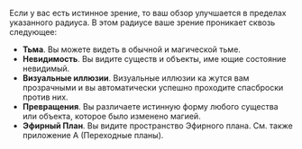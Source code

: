 Если у вас есть истинное зрение, то ваш обзор улучшается в пределах указанного радиуса. 
В этом радиусе ваше зрение проникает сквозь следующее: 
* **Тьма**. Вы можете видеть в обычной и магической тьме. 
* **Невидимость**. Вы видите существ и объекты, име ющие состояние невидимый. 
* **Визуальные иллюзии**. Визуальные иллюзии ка жутся вам прозрачными и вы автоматически успешно проходите спасброски против них. 
* **Превращения**. Вы различаете истинную форму любого существа или объекта, которое было изменено магией. 
* **Эфирный План**. Вы видите пространство Эфирного плана. См. также приложение А (Переходные планы).